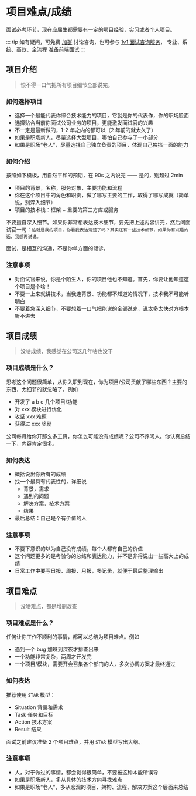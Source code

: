 # 项目难点/成绩

面试必考环节，现在应届生都需要有一定的项目经验，实习或者个人项目。

::: tip
如有疑问，可免费 [加群](/docs/services/group.md) 讨论咨询，也可参与 [1v1 面试咨询服务](/docs/services/1v1.md)， 专业、系统、高效、全流程 准备前端面试
:::

## 项目介绍

> 恨不得一口气把所有项目细节全部说完。

### 如何选择项目

- 选择一个最能代表你综合技术能力的项目，它就是你的代表作，你的职场脸面
- 选择贴合当前你面试公司业务的项目，更能激发面试官的兴趣
- 不一定是最新做的，1-2 年之内的都可以（2 年前的就太久了）
- 如果是职场新人，尽量选择大型项目，哪怕自己参与了一小部分
- 如果是职场“老人”，尽量选择自己独立负责的项目，体现自己独挡一面的能力

### 如何介绍

按照如下模板，用自然平和的预期，在 90s 之内说完 —— 是的，别超过 2min

- 项目的背景，名称，服务对象，主要功能和流程
- 你在这个项目中的角色和职责，做了哪写主要的工作，取得了哪写成就（简单说，别深入细节）
- 项目的技术栈：框架 + 重要的第三方库或服务

不要擅自深入细节。如果你非常想表达技术细节，要先把上述内容讲完，然后问面试官一句：`这就是我的项目，你看我表达清楚了吗？其实还有一些技术细节，如果你有兴趣的话，我想再说说。`

面试，是相互的沟通，不是你单方面的倾诉。

### 注意事项

- 对面试官来说，你是个陌生人，你的项目他也不知道。首先，你要让他知道这个项目是个啥！
- 不要一上来就讲技术，当我连背景、功能都不知道的情况下，技术我不可能听明白
- 不要着急深入细节，不要想着一口气把能说的全部说完，说太多太快对方根本听不进去

## 项目成绩

> 没啥成绩，我感觉在公司这几年啥也没干

### 项目成绩是什么？

思考这个问题很简单，从你入职到现在，你为项目/公司贡献了哪些东西？主要的东西，太细节的就忽略了。例如

- 开发了 a b c 几个项目/功能
- 对 xxx 模块进行优化
- 攻坚 xxx 难题
- 获得过 xxx 奖励

公司每月给你开那么多工资，你怎么可能没有成绩呢？公司不养闲人。你认真总结一下，内容肯定很多。

### 如何表达

- 概括说出你所有的成绩
- 找一个最具有代表性的，详细说
  - 背景，需求
  - 遇到的问题
  - 解决方案，技术方案
  - 结果
- 最后总结：自己是个有价值的人

### 注意事项

- 不要下意识的以为自己没有成绩，每个人都有自己的价值
- 这个问题更多的是考验你的总结和表达能力，并不是非得说出一些高大上的成绩
- 日常工作中要写日报、周报、月报，多记录，就便于最后整理输出

## 项目难点

> 没啥难点，都是增删改查

### 项目难点是什么？

任何让你工作不顺利的事情，都可以总结为项目难点。例如

- 遇到一个 bug 加班到深夜才排查出来
- 一个功能非常复杂，两周才开发完
- 一个项目/模块，需要开会召集各个部门的人，多次协调方案才最终通过

### 如何表达

推荐使用 `STAR` 模型：

- Situation 背景和需求
- Task 任务和目标
- Action 技术方案
- Result 结果

面试之前建议准备 2 个项目难点，并用 `STAR` 模型写出大纲。

### 注意事项

- 人，对于做过的事情，都会觉得很简单，不要被这种本能所误导
- 如果是职场新人，多从具体的技术方向寻找难点
- 如果是职场“老人”，多从宏观的项目、架构、流程、解决方案这个层面来总结
